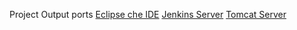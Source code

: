 Project Output ports
[Eclipse che IDE](http://13.233.119.45:5096/)
[Jenkins Server](http://13.233.119.45:8080/)
[Tomcat Server](http://13.233.119.45:8082/)
